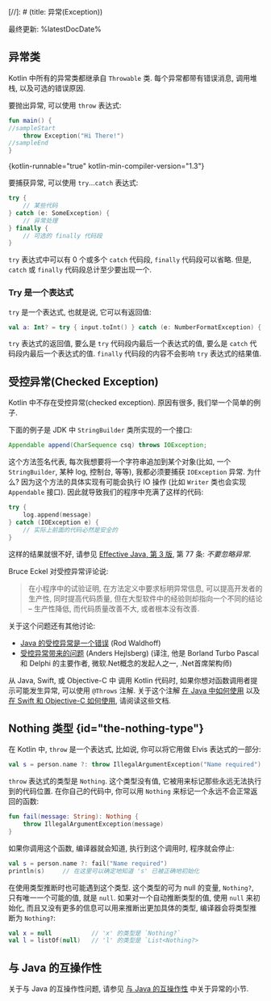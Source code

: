 [//]: # (title: 异常(Exception))

最终更新: %latestDocDate%

## 异常类

Kotlin 中所有的异常类都继承自 `Throwable` 类.
每个异常都带有错误消息, 调用堆栈, 以及可选的错误原因.

要抛出异常, 可以使用 `throw` 表达式:

```kotlin
fun main() {
//sampleStart
    throw Exception("Hi There!")
//sampleEnd
}
```
{kotlin-runnable="true" kotlin-min-compiler-version="1.3"}

要捕获异常, 可以使用 `try`...`catch` 表达式:

```kotlin
try {
    // 某些代码
} catch (e: SomeException) {
    // 异常处理
} finally {
    // 可选的 finally 代码段
}
```

`try` 表达式中可以有 0 个或多个 `catch` 代码段, `finally` 代码段可以省略.
但是, `catch` 或 `finally` 代码段总计至少要出现一个.

### Try 是一个表达式

`try` 是一个表达式, 也就是说, 它可以有返回值:

```kotlin
val a: Int? = try { input.toInt() } catch (e: NumberFormatException) { null }
```

`try` 表达式的返回值, 要么是 `try` 代码段内最后一个表达式的值,
要么是 `catch` 代码段内最后一个表达式的值.
`finally` 代码段的内容不会影响 `try` 表达式的结果值.

## 受控异常(Checked Exception)

Kotlin 中不存在受控异常(checked exception). 原因有很多, 我们举一个简单的例子.

下面的例子是 JDK 中 `StringBuilder` 类所实现的一个接口:

```java
Appendable append(CharSequence csq) throws IOException;
```

这个方法签名代表, 每次我想要将一个字符串追加到某个对象(比如, 一个 `StringBuilder`, 某种 log, 控制台, 等等),
我都必须要捕获 `IOException` 异常.
为什么? 因为这个方法的具体实现有可能会执行 IO 操作 (比如 `Writer` 类也会实现 `Appendable` 接口).
因此就导致我们的程序中充满了这样的代码:

```kotlin
try {
    log.append(message)
} catch (IOException e) {
    // 实际上前面的代码必然是安全的
}
```

这样的结果就很不好, 请参见 [Effective Java, 第 3 版](https://www.oracle.com/technetwork/java/effectivejava-136174.html),
第 77 条: *不要忽略异常*.

Bruce Eckel 对受控异常评论说:

> 在小程序中的试验证明, 在方法定义中要求标明异常信息, 可以提高开发者的生产性, 同时提高代码质量,
> 但在大型软件中的经验则却指向一个不同的结论 – 生产性降低, 而代码质量改善不大, 或者根本没有改善.

关于这个问题还有其他讨论:

* [Java 的受控异常是一个错误](https://radio-weblogs.com/0122027/stories/2003/04/01/JavasCheckedExceptionsWereAMistake.html) (Rod Waldhoff)
* [受控异常带来的问题](https://www.artima.com/intv/handcuffs.html) (Anders Hejlsberg)
(译注, 他是 Borland Turbo Pascal 和 Delphi 的主要作者, 微软.Net概念的发起人之一, .Net首席架构师)

从 Java, Swift, 或 Objective-C 中 调用 Kotlin 代码时, 如果你想对函数调用者提示可能发生异常, 可以使用 `@Throws` 注解.
关于这个注解 [在 Java 中如何使用](java-to-kotlin-interop.md#checked-exceptions)
以及 [在 Swift 和 Objective-C 如何使用](native-objc-interop.md#errors-and-exceptions), 请阅读这些文档.

## Nothing 类型 {id="the-nothing-type"}

在 Kotlin 中, `throw` 是一个表达式, 比如说, 你可以将它用做 Elvis 表达式的一部分:

```kotlin
val s = person.name ?: throw IllegalArgumentException("Name required")
```

`throw` 表达式的类型是 `Nothing`.
这个类型没有值, 它被用来标记那些永远无法执行到的代码位置.
在你自己的代码中, 你可以用 `Nothing` 来标记一个永远不会正常返回的函数:

```kotlin
fun fail(message: String): Nothing {
    throw IllegalArgumentException(message)
}
```

如果你调用这个函数, 编译器就会知道, 执行到这个调用时, 程序就会停止:

```kotlin
val s = person.name ?: fail("Name required")
println(s)     // 在这里可以确定地知道 's' 已被正确地初始化
```

在使用类型推断时也可能遇到这个类型. 这个类型的可为 null 的变量, `Nothing?`, 只有唯一一个可能的值, 就是 `null`.
如果对一个自动推断类型的值, 使用 `null` 来初始化, 而且又没有更多的信息可以用来推断出更加具体的类型, 编译器会将类型推断为 `Nothing?`:

```kotlin
val x = null           // 'x' 的类型是 `Nothing?`
val l = listOf(null)   // 'l' 的类型是 `List<Nothing?>
```

## 与 Java 的互操作性

关于与 Java 的互操作性问题, 请参见 [与 Java 的互操作性](java-interop.md) 中关于异常的小节.

